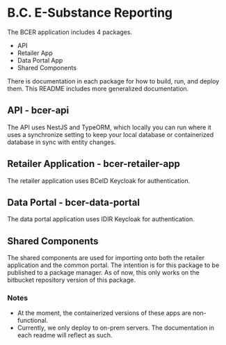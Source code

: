 # B.C. E-Substance Reporting

The BCER application includes 4 packages.
- API
- Retailer App
- Data Portal App
- Shared Components

There is documentation in each package for how to build, run, and deploy them. This README includes more generalized documentation.

## API - bcer-api
The API uses NestJS and TypeORM, which locally you can run where it uses a synchronize setting to keep your local database or containerized database in sync with entity changes.

## Retailer Application - bcer-retailer-app
The retailer application uses BCeID Keycloak for authentication. 

## Data Portal - bcer-data-portal
The data portal application uses IDIR Keycloak for authentication.

## Shared Components
The shared components are used for importing onto both the retailer application and the common portal. The intention is for this package to be published to a package manager. As of now, this only works on the bitbucket repository version of this package.

### Notes
- At the moment, the containerized versions of these apps are non-functional.
- Currently, we only deploy to on-prem servers. The documentation in each readme will reflect as such.